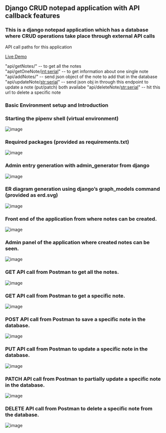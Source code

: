 ## Django CRUD notepad application with API callback features

<h3>This is a django notepad application which has a database where CRUD operations take place through external API calls</h3>

API call paths for this application

<a href="https://link.maksud.xyz/ntmn" class="button primary">Live Demo</a> 

"api/getNotes/" -- to get all the notes  
"api/getOneNote/<int:serial>" -- to get information about one single note  
"api/addNotes/" -- send json object of the note to add that in the database  
"api/updateNote/<str:serial>" -- send json obj in through this endpoint to update a note (put/patch) both availabe
"api/deleteNote/<str:serial>" -- hit this url to delete a specific note
  
<h3>Basic Environment setup and Introduction</h3>

### Starting the pipenv shell (virtual environment)
![image](https://github.com/maksudchowdhury/django_CRUD_API/assets/45464612/45e25108-57da-4532-99ba-733fe6dab2dd)

  
 ### Required packages (provided as requirements.txt) 
![image](https://github.com/maksudchowdhury/django_CRUD_API/assets/45464612/6f3121fb-1406-4d4e-94c4-ea00f1cd10b6)

  
 ### Admin entry generation with admin_generator from django 
![image](https://github.com/maksudchowdhury/django_CRUD_API/assets/45464612/eaef8ca6-aa8e-499c-9716-447f3b9bda1f)

  
 ### ER diagram generation using django’s graph_models command (provided as erd.svg) 
![image](https://github.com/maksudchowdhury/django_CRUD_API/assets/45464612/2dc329ab-0978-4337-a107-253bdf3739ad)

  
 ### Front end of the application from where notes can be created. 
![image](https://github.com/maksudchowdhury/django_CRUD_API/assets/45464612/4f8317ed-1be8-4541-a533-417a6523a597)

  
 ### Admin panel of the application where created notes can be seen. 
![image](https://github.com/maksudchowdhury/django_CRUD_API/assets/45464612/a988b95f-7bc2-420e-94cc-7db0acfba1a4)

  
 ### GET API call from Postman to get all the notes. 
![image](https://github.com/maksudchowdhury/django_CRUD_API/assets/45464612/a2c69949-56db-4132-b1af-d3b12b980183)

  
 ### GET API call from Postman to get a specific note. 
![image](https://github.com/maksudchowdhury/django_CRUD_API/assets/45464612/f3ecdc53-fd19-416e-a11c-ff18e8fb77a7)

  
 ### POST API call from Postman to save a specific note in the database. 
![image](https://github.com/maksudchowdhury/django_CRUD_API/assets/45464612/6b6c7c27-b9ec-4b25-812a-39b522c81288)

  

 ### PUT API call from Postman to update a specific note in the database. 
![image](https://github.com/maksudchowdhury/django_CRUD_API/assets/45464612/316b1cdf-559f-4868-b540-8450b9bcc0af)

  
 ### PATCH API call from Postman to partially update a specific note in the database. 
![image](https://github.com/maksudchowdhury/django_CRUD_API/assets/45464612/740b620e-ed2c-4df1-8559-b11bda01f8b4)

  
 ### DELETE API call from Postman to delete a specific note from the database. 
![image](https://github.com/maksudchowdhury/django_CRUD_API/assets/45464612/390375be-fce0-472e-a7b2-0dd92a4d3f6d)


